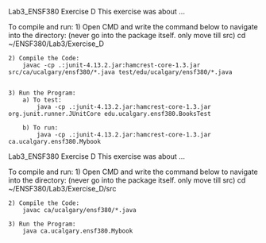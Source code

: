 Lab3_ENSF380
    Exercise D
    This exercise was about ...

To compile and run: 
    1) Open CMD and write the command below to navigate into the directory: (never go into the package itself. only move till src)
        cd ~/ENSF380/Lab3/Exercise_D
    
    2) Compile the Code:
        javac -cp .:junit-4.13.2.jar:hamcrest-core-1.3.jar src/ca/ucalgary/ensf380/*.java test/edu/ucalgary/ensf380/*.java


    3) Run the Program:
        a) To test:
            java -cp .:junit-4.13.2.jar:hamcrest-core-1.3.jar org.junit.runner.JUnitCore edu.ucalgary.ensf380.BooksTest

        b) To run:
            java -cp .:junit-4.13.2.jar:hamcrest-core-1.3.jar ca.ucalgary.ensf380.Mybook


Lab3_ENSF380
    Exercise D
    This exercise was about ...

To compile and run: 
    1) Open CMD and write the command below to navigate into the directory: (never go into the package itself. only move till src)
        cd ~/ENSF380/Lab3/Exercise_D/src
    
    2) Compile the Code:
        javac ca/ucalgary/ensf380/*.java

    3) Run the Program:
        java ca.ucalgary.ensf380.Mybook



